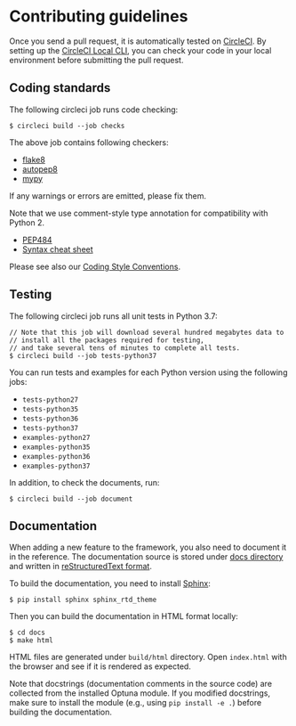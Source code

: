 # Contributing guidelines

Once you send a pull request, it is automatically tested on [CircleCI](https://circleci.com/).
By setting up the
[CircleCI Local CLI](https://circleci.com/docs/2.0/local-cli/), you can check your code in your local
environment before submitting the pull request.


## Coding standards

The following circleci job runs code checking:

```
$ circleci build --job checks
```

The above job contains following checkers:
- [flake8](http://flake8.pycqa.org)
- [autopep8](https://github.com/hhatto/autopep8)
- [mypy](http://mypy-lang.org/)

If any warnings or errors are emitted, please fix them.

Note that we use comment-style type annotation for compatibility with Python 2.

* [PEP484](https://www.python.org/dev/peps/pep-0484/)
* [Syntax cheat sheet](http://mypy.readthedocs.io/en/latest/cheat_sheet.html)

Please see also our [Coding Style Conventions](https://github.com/pfnet/optuna/wiki/Coding-Style-Conventions).

## Testing

The following circleci job runs all unit tests in Python 3.7:

```console
// Note that this job will download several hundred megabytes data to
// install all the packages required for testing,
// and take several tens of minutes to complete all tests.
$ circleci build --job tests-python37
```

You can run tests and examples for each Python version using the following jobs:

- `tests-python27`
- `tests-python35`
- `tests-python36`
- `tests-python37`
- `examples-python27`
- `examples-python35`
- `examples-python36`
- `examples-python37`


In addition, to check the documents, run:

```
$ circleci build --job document
```


## Documentation

When adding a new feature to the framework, you also need to document it in the reference.
The documentation source is stored under [docs directory](./docs) and written in
[reStructuredText format](http://www.sphinx-doc.org/en/master/usage/restructuredtext/index.html).

To build the documentation, you need to install [Sphinx](http://www.sphinx-doc.org):

```
$ pip install sphinx sphinx_rtd_theme
```

Then you can build the documentation in HTML format locally:

```
$ cd docs
$ make html
```

HTML files are generated under `build/html` directory. Open `index.html` with the browser and see
if it is rendered as expected.

Note that docstrings (documentation comments in the source code) are collected from the installed
Optuna module. If you modified docstrings, make sure to install the module (e.g.,
using `pip install -e .`) before building the documentation.
